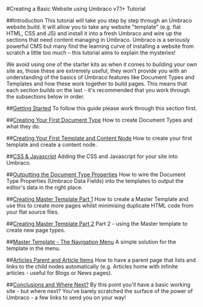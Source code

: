 #Creating a Basic Website using Umbraco v7.1+ Tutorial

##Introduction 
This tutorial will take you step by step through an Umbraco website build. It will allow you to take any website "template" (e.g. flat HTML, CSS and JS) and install it into a fresh Umbraco and wire up the sections that need content managing in Umbraco.  Umbraco is a seriously powerful CMS but many find the learning curve of installing a website from scratch a little too much – this tutorial aims to explain the mysteries!


We avoid using one of the starter kits as when it comes to building your own site as, those these are extremely useful, they won’t provide you with an understanding of the basics of Umbraco features like Document Types and Templates and how these work together to build pages. This means that each section builds on the last - it's recommended that you work through the subsections below in order. 


##[Getting Started](Getting-Started.md)
To follow this guide please work through this section first. 


##[Creating Your First Document Type](Document-Types.md)
How to create Document Types and what they do.


##[Creating Your First Template and Content Node](Creating-Your-First-Template-and-Content-Node.md)
How to create your first template and create a content node. 


##[CSS & Javascript](CSS-And-Javascript.md)
Adding the CSS and Javascript for your site into Umbraco.


##[Outputting the Document Type Properties](Outputting-the-Document-Type-Properties.md)
How to wire the Document Type Properties (Umbraco Data Fields) into the templates to output the editor's data in the right place.


##[Creating Master Template Part 1](Creating-Master-Template-Part-1.md)
How to create a Master Template and use this to create more pages whilst minimising duplicate HTML code from your flat source files.


##[Creating Master Template Part 2](Creating-Master-Template-Part-2.md)
Part 2 - using the Master template to create new page types. 


##[Master Template - The Navigation Menu](Master-Template-The-Navigation-Menu.md)
A simple solution for the template in the menu. 


##[Articles Parent and Article Items](Articles-Parent-and-Article-Items.md)
How to have a parent page that lists and links to the child nodes automatically (e.g. Articles home with infinite articles - useful for Blogs or News pages). 


##[Conclusions and Where Next?](Conclusions-Where-Next.md)
By this point you'll have a basic working site - but where next?  You've barely scratched the surface of the power of Umbraco - a few links to send you on your way!
